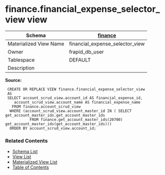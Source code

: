 # finance.financial_expense_selector_view view

| Schema | [finance](../../schemas/finance.md) |
| ------ | ----------------------------------------------- |
| Materialized View Name | financial_expense_selector_view |
| Owner | frapid_db_user |
| Tablespace | DEFAULT |
| Description |  |

**Source:**

```plpgsql
 CREATE OR REPLACE VIEW finance.financial_expense_selector_view
 AS
 SELECT account_scrud_view.account_id AS financial_expense_id,
    account_scrud_view.account_name AS financial_expense_name
   FROM finance.account_scrud_view
  WHERE (account_scrud_view.account_master_id IN ( SELECT get_account_master_ids.get_account_master_ids
           FROM finance.get_account_master_ids(20700) get_account_master_ids(get_account_master_ids)))
  ORDER BY account_scrud_view.account_id;
```


### Related Contents
* [Schema List](../../schemas.md)
* [View List](../../views.md)
* [Materialized View List](../../materialized-views.md)
* [Table of Contents](../../README.md)

